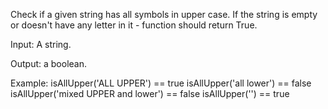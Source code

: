 Check if a given string has all symbols in upper case. If the string is empty or doesn't have any letter in it - function should return True.

Input: A string.

Output: a boolean.

Example:
isAllUpper('ALL UPPER') == true
isAllUpper('all lower') == false
isAllUpper('mixed UPPER and lower') == false
isAllUpper('') == true
